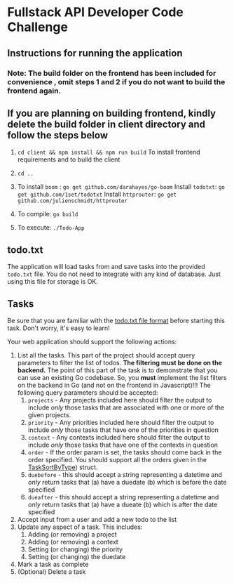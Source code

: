 # Fullstack API Developer Code Challenge

## Instructions for running the application

### Note: The build folder on the frontend has been included for convenience , omit steps 1 and 2 if you do not want to build the frontend again.

## If you are planning on building frontend, kindly delete the build folder in client directory and follow the steps below

1. `cd client && npm install && npm run build`
   To install frontend requirements and to build the client

2. `cd ..`

3. To install `boom` : `go get github.com/darahayes/go-boom`
   Install `todotxt`: `go get github.com/1set/todotxt`
   Install `httprouter`: `go get github.com/julienschmidt/httprouter`

4. To compile: `go build`

5. To execute: `./Todo-App`

## todo.txt

The application will load tasks from and save tasks into the provided `todo.txt` file. You do not need to integrate with any kind of database. Just using this file for storage is OK.

## Tasks

Be sure that you are familiar with the [todo.txt file format](http://todotxt.org/) before starting this task. Don't worry, it's easy to learn!

Your web application should support the following actions:

1. List all the tasks. This part of the project should accept query parameters to filter the list of todos. **The filtering must be done on the backend.** The point of this part of the task is to demonstrate that you can use an existing Go codebase. So, you **must** implement the list filters on the backend in Go (and not on the frontend in Javascript)!!! The following query parameters should be accepted:
   1. `projects` - Any projects included here should filter the output to include _only_ those tasks that are associated with one or more of the given projects.
   1. `priority` - Any priorities included here should filter the output to include _only_ those tasks that have one of the priorities in question
   1. `context` - Any contexts included here should filter the output to include _only_ those tasks that have one of the contexts in question
   1. `order` - If the order param is set, the tasks should come back in the order specified. You should support all the orders given in the [TaskSortByType](https://pkg.go.dev/github.com/1set/todotxt#TaskSortByType)) struct.
   1. `duebefore` - this should accept a string representing a datetime and _only_ return tasks that (a) have a duedate (b) which is before the date specified
   1. `dueafter` - this should accept a string representing a datetime and _only_ return tasks that (a) have a dueate (b) which is after the date specified
1. Accept input from a user and add a new todo to the list
1. Update any aspect of a task. This includes:
   1. Adding (or removing) a project
   1. Adding (or removing) a context
   1. Setting (or changing) the priority
   1. Setting (or changing) the duedate
1. Mark a task as complete
1. (Optional) Delete a task
